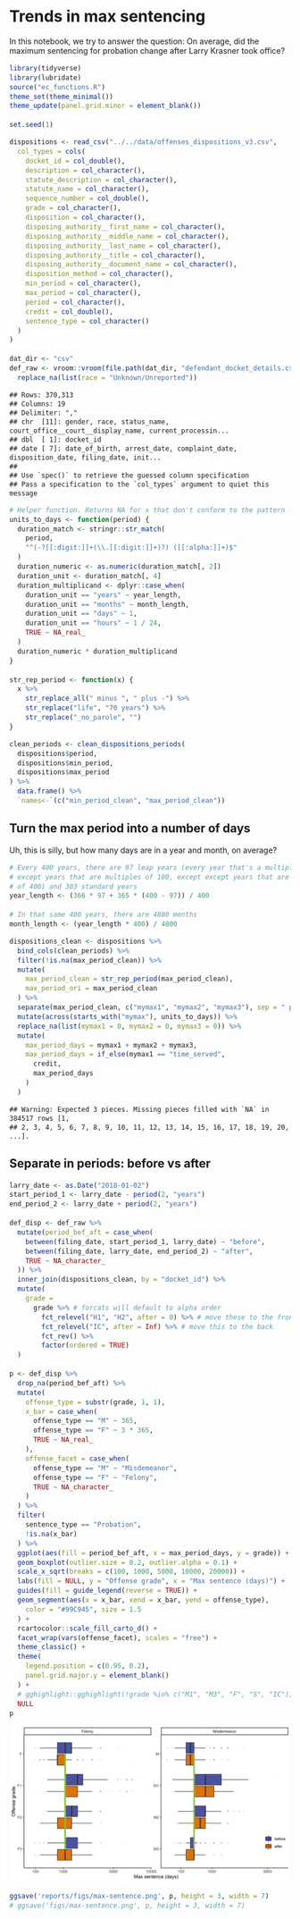 Trends in max sentencing
================

In this notebook, we try to answer the question: On average, did the
maximum sentencing for probation change after Larry Krasner took office?

``` r
library(tidyverse)
library(lubridate)
source("ec_functions.R")
theme_set(theme_minimal())
theme_update(panel.grid.minor = element_blank())

set.seed(1)
```

``` r
dispositions <- read_csv("../../data/offenses_dispositions_v3.csv",
  col_types = cols(
    docket_id = col_double(),
    description = col_character(),
    statute_description = col_character(),
    statute_name = col_character(),
    sequence_number = col_double(),
    grade = col_character(),
    disposition = col_character(),
    disposing_authority__first_name = col_character(),
    disposing_authority__middle_name = col_character(),
    disposing_authority__last_name = col_character(),
    disposing_authority__title = col_character(),
    disposing_authority__document_name = col_character(),
    disposition_method = col_character(),
    min_period = col_character(),
    max_period = col_character(),
    period = col_character(),
    credit = col_double(),
    sentence_type = col_character()
  )
)

dat_dir <- "csv"
def_raw <- vroom::vroom(file.path(dat_dir, "defendant_docket_details.csv")) %>%
  replace_na(list(race = "Unknown/Unreported"))
```

    ## Rows: 370,313
    ## Columns: 19
    ## Delimiter: ","
    ## chr  [11]: gender, race, status_name, court_office__court__display_name, current_processin...
    ## dbl  [ 1]: docket_id
    ## date [ 7]: date_of_birth, arrest_date, complaint_date, disposition_date, filing_date, init...
    ## 
    ## Use `spec()` to retrieve the guessed column specification
    ## Pass a specification to the `col_types` argument to quiet this message

``` r
# Helper function. Returns NA for x that don't conform to the pattern
units_to_days <- function(period) {
  duration_match <- stringr::str_match(
    period,
    "^(-?[[:digit:]]+(\\.[[:digit:]]+)?) ([[:alpha:]]+)$"
  )
  duration_numeric <- as.numeric(duration_match[, 2])
  duration_unit <- duration_match[, 4]
  duration_multiplicand <- dplyr::case_when(
    duration_unit == "years" ~ year_length,
    duration_unit == "months" ~ month_length,
    duration_unit == "days" ~ 1,
    duration_unit == "hours" ~ 1 / 24,
    TRUE ~ NA_real_
  )
  duration_numeric * duration_multiplicand
}

str_rep_period <- function(x) {
  x %>%
    str_replace_all(" minus ", " plus -") %>%
    str_replace("life", "70 years") %>%
    str_replace("_no_parole", "")
}
```

``` r
clean_periods <- clean_dispositions_periods(
  dispositions$period,
  dispositions$min_period,
  dispositions$max_period
) %>%
  data.frame() %>%
  `names<-`(c("min_period_clean", "max_period_clean"))
```

## Turn the max period into a number of days

Uh, this is silly, but how many days are in a year and month, on
average?

``` r
# Every 400 years, there are 97 leap years (every year that's a multiple of 4,
# except years that are multiples of 100, except except years that are multiples
# of 400) and 303 standard years
year_length <- (366 * 97 + 365 * (400 - 97)) / 400

# In that same 400 years, there are 4800 months
month_length <- (year_length * 400) / 4800
```

``` r
dispositions_clean <- dispositions %>%
  bind_cols(clean_periods) %>%
  filter(!is.na(max_period_clean)) %>%
  mutate(
    max_period_clean = str_rep_period(max_period_clean),
    max_period_ori = max_period_clean
  ) %>%
  separate(max_period_clean, c("mymax1", "mymax2", "mymax3"), sep = " plus ") %>%
  mutate(across(starts_with("mymax"), units_to_days)) %>%
  replace_na(list(mymax1 = 0, mymax2 = 0, mymax3 = 0)) %>%
  mutate(
    max_period_days = mymax1 + mymax2 + mymax3,
    max_period_days = if_else(mymax1 == "time_served",
      credit,
      max_period_days
    )
  )
```

    ## Warning: Expected 3 pieces. Missing pieces filled with `NA` in 384517 rows [1,
    ## 2, 3, 4, 5, 6, 7, 8, 9, 10, 11, 12, 13, 14, 15, 16, 17, 18, 19, 20, ...].

## Separate in periods: before vs after

``` r
larry_date <- as.Date("2018-01-02")
start_period_1 <- larry_date - period(2, "years")
end_period_2 <- larry_date + period(2, "years")

def_disp <- def_raw %>%
  mutate(period_bef_aft = case_when(
    between(filing_date, start_period_1, larry_date) ~ "before",
    between(filing_date, larry_date, end_period_2) ~ "after",
    TRUE ~ NA_character_
  )) %>%
  inner_join(dispositions_clean, by = "docket_id") %>%
  mutate(
    grade =
      grade %>% # forcats will default to alpha order
        fct_relevel("H1", "H2", after = 0) %>% # move these to the front
        fct_relevel("IC", after = Inf) %>% # move this to the back
        fct_rev() %>%
        factor(ordered = TRUE)
  )

p <- def_disp %>%
  drop_na(period_bef_aft) %>%
  mutate(
    offense_type = substr(grade, 1, 1),
    x_bar = case_when(
      offense_type == "M" ~ 365,
      offense_type == "F" ~ 3 * 365,
      TRUE ~ NA_real_
    ),
    offense_facet = case_when(
      offense_type == "M" ~ "Misdemeanor",
      offense_type == "F" ~ "Felony",
      TRUE ~ NA_character_
    )
  ) %>%
  filter(
    sentence_type == "Probation",
    !is.na(x_bar)
  ) %>%
  ggplot(aes(fill = period_bef_aft, x = max_period_days, y = grade)) +
  geom_boxplot(outlier.size = 0.2, outlier.alpha = 0.1) +
  scale_x_sqrt(breaks = c(100, 1000, 5000, 10000, 20000)) +
  labs(fill = NULL, y = "Offense grade", x = "Max sentence (days)") +
  guides(fill = guide_legend(reverse = TRUE)) +
  geom_segment(aes(x = x_bar, xend = x_bar, yend = offense_type),
    color = "#99C945", size = 1.5
  ) +
  rcartocolor::scale_fill_carto_d() +
  facet_wrap(vars(offense_facet), scales = "free") +
  theme_classic() +
  theme(
    legend.position = c(0.95, 0.2),
    panel.grid.major.y = element_blank()
  ) +
  # gghighlight::gghighlight(!grade %in% c("M1", "M3", "F", "S", "IC")) +
  NULL
p
```

![](max-sentencing_files/figure-gfm/max-sentence-trend-1.png)<!-- -->

``` r
ggsave('reports/figs/max-sentence.png', p, height = 3, width = 7)
# ggsave('figs/max-sentence.png', p, height = 3, width = 7)
```
